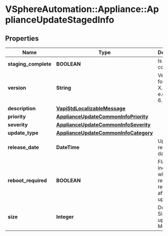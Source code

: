 # VSphereAutomation::Appliance::ApplianceUpdateStagedInfo

## Properties
Name | Type | Description | Notes
------------ | ------------- | ------------- | -------------
**staging_complete** | **BOOLEAN** | Is staging complete | [optional] 
**version** | **String** | Version in form of X.Y.Z.P. e.g. 6.5.1.5400 | [optional] 
**description** | [**VapiStdLocalizableMessage**](VapiStdLocalizableMessage.md) |  | [optional] 
**priority** | [**ApplianceUpdateCommonInfoPriority**](ApplianceUpdateCommonInfoPriority.md) |  | [optional] 
**severity** | [**ApplianceUpdateCommonInfoSeverity**](ApplianceUpdateCommonInfoSeverity.md) |  | [optional] 
**update_type** | [**ApplianceUpdateCommonInfoCategory**](ApplianceUpdateCommonInfoCategory.md) |  | [optional] 
**release_date** | **DateTime** | Update release date. | [optional] 
**reboot_required** | **BOOLEAN** | Flag indicating whether reboot is required after update. | [optional] 
**size** | **Integer** | Download Size of update in Megabytes. | [optional] 


